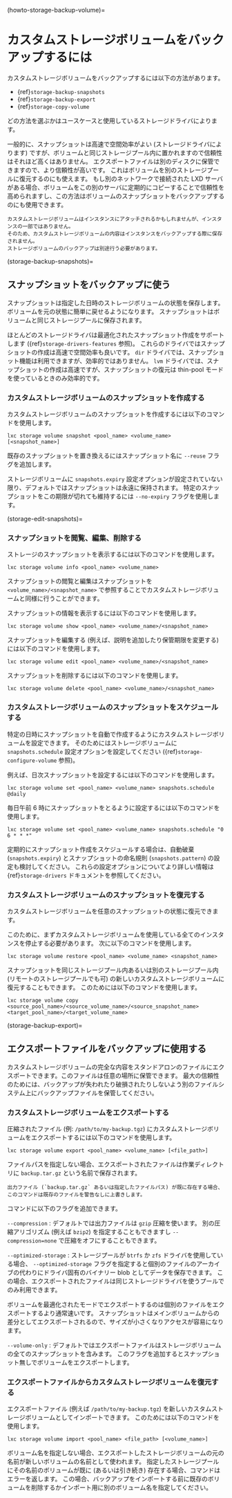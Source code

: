 (howto-storage-backup-volume)=
# カスタムストレージボリュームをバックアップするには

カスタムストレージボリュームをバックアップするには以下の方法があります。

- {ref}`storage-backup-snapshots`
- {ref}`storage-backup-export`
- {ref}`storage-copy-volume`

どの方法を選ぶかはユースケースと使用しているストレージドライバによります。

一般的に、スナップショットは高速で空間効率がよい (ストレージドライバによります) ですが、ボリュームと同じストレージプール内に置かれますので信頼性はそれほど高くはありません。
エクスポートファイルは別のディスクに保管できますので、より信頼性が高いです。
これはボリュームを別のストレージプールに復元するのにも使えます。
もし別のネットワークで接続された LXD サーバがある場合、ボリュームをこの別のサーバに定期的にコピーすることで信頼性を高められますし、この方法はボリュームのスナップショットをバックアップするのにも使用できます。

```{note}
カスタムストレージボリュームはインスタンスにアタッチされるかもしれませんが、インスタンスの一部ではありません。
そのため、カスタムストレージボリュームの内容はインスタンスをバックアップする際に保存されません。
ストレージボリュームのバックアップは別途行う必要があります。
```

(storage-backup-snapshots)=
## スナップショットをバックアップに使う

スナップショットは指定した日時のストレージボリュームの状態を保存します。ボリュームを元の状態に簡単に戻せるようになります。
スナップショットはボリュームと同じストレージプールに保存されます。

ほとんどのストレージドライバは最適化されたスナップショット作成をサポートします ({ref}`storage-drivers-features` 参照)。
これらのドライバではスナップショットの作成は高速で空間効率も良いです。
`dir` ドライバでは、スナップショット機能は利用できますが、効率的ではありません。
`lvm` ドライバでは、スナップショットの作成は高速ですが、スナップショットの復元は thin-pool モードを使っているときのみ効率的です。

### カスタムストレージボリュームのスナップショットを作成する

カスタムストレージボリュームのスナップショットを作成するには以下のコマンドを使用します。

    lxc storage volume snapshot <pool_name> <volume_name> [<snapshot_name>]

既存のスナップショットを置き換えるにはスナップショット名に `--reuse` フラグを追加します。

ストレージボリュームに `snapshots.expiry` 設定オプションが設定されていない限り、デフォルトではスナップショットは永遠に保持されます。
特定のスナップショットをこの期限が切れても維持するには `--no-expiry` フラグを使用します。

(storage-edit-snapshots)=
### スナップショットを閲覧、編集、削除する

ストレージのスナップショットを表示するには以下のコマンドを使用します。

    lxc storage volume info <pool_name> <volume_name>

スナップショットの閲覧と編集はスナップショットを `<volume_name>/<snapshot_name>` で参照することでカスタムストレージボリュームと同様に行うことができます。

スナップショットの情報を表示するには以下のコマンドを使用します。

    lxc storage volume show <pool_name> <volume_name>/<snapshot_name>

スナップショットを編集する (例えば、説明を追加したり保管期限を変更する) には以下のコマンドを使用します。

    lxc storage volume edit <pool_name> <volume_name>/<snapshot_name>

スナップショットを削除するには以下のコマンドを使用します。

    lxc storage volume delete <pool_name> <volume_name>/<snapshot_name>

### カスタムストレージボリュームのスナップショットをスケジュールする

特定の日時にスナップショットを自動で作成するようにカスタムストレージボリュームを設定できます。
そのためにはストレージボリュームに `snapshots.schedule` 設定オプションを設定してください ({ref}`storage-configure-volume` 参照)。

例えば、日次スナップショットを設定するには以下のコマンドを使用します。

    lxc storage volume set <pool_name> <volume_name> snapshots.schedule @daily

毎日午前 6 時にスナップショットをとるように設定するには以下のコマンドを使用します。

    lxc storage volume set <pool_name> <volume_name> snapshots.schedule "0 6 * * *"

定期的にスナップショット作成をスケジュールする場合は、自動破棄 (`snapshots.expiry`) とスナップショットの命名規則 (`snapshots.pattern`) の設定も検討してください。
これらの設定オプションについてより詳しい情報は {ref}`storage-drivers` ドキュメントを参照してください。

### カスタムストレージボリュームのスナップショットを復元する

カスタムストレージボリュームを任意のスナップショットの状態に復元できます。

このために、まずカスタムストレージボリュームを使用している全てのインスタンスを停止する必要があります。
次に以下のコマンドを使用します。

    lxc storage volume restore <pool_name> <volume_name> <snapshot_name>

スナップショットを同じストレージプール内あるいは別のストレージプール内 (リモートのストレージプールでも可) の新しいカスタムストレージボリュームに復元することもできます。
このためには以下のコマンドを使用します。

    lxc storage volume copy <source_pool_name>/<source_volume_name>/<source_snapshot_name> <target_pool_name>/<target_volume_name>

(storage-backup-export)=
## エクスポートファイルをバックアップに使用する

カスタムストレージボリュームの完全な内容をスタンドアロンのファイルにエクスポートできます。このファイルは任意の場所に保管できます。
最大の信頼性のためには、バックアップが失われたり破損されたりしないよう別のファイルシステム上にバックアップファイルを保管してください。

### カスタムストレージボリュームをエクスポートする

圧縮されたファイル (例: `/path/to/my-backup.tgz`) にカスタムストレージボリュームをエクスポートするには以下のコマンドを使用します。

    lxc storage volume export <pool_name> <volume_name> [<file_path>]

ファイルパスを指定しない場合、エクスポートされたファイルは作業ディレクトリに `backup.tar.gz` という名前で保存されます。

```{warning}
出力ファイル (`backup.tar.gz` あるいは指定したファイルパス) が既に存在する場合、このコマンドは既存のファイルを警告なしに上書きします。
```

コマンドに以下のフラグを追加できます。

`--compression`
: デフォルトでは出力ファイルは `gzip` 圧縮を使います。
  別の圧縮アリゴリズム (例えば `bzip2`) を指定することもできますし `--compression=none` で圧縮をオフにすることもできます。

`--optimized-storage`
: ストレージプールが `btrfs` か `zfs` ドライバを使用している場合、 `--optimized-storage` フラグを指定すると個別のファイルのアーカイブの代わりにドライバ固有のバイナリー blob としてデータを保存できます。
  この場合、エクスポートされたファイルは同じストレージドライバを使うプールでのみ利用できます。

  ボリュームを最適化されたモードでエクスポートするのは個別のファイルをエクスポートするより通常速いです。
  スナップショットはメインボリュームからの差分としてエクスポートされるので、サイズが小さくなりアクセスが容易になります。

`--volume-only`
: デフォルトではエクスポートファイルはストレージボリュームの全てのスナップショットを含みます。
  このフラグを追加するとスナップショット無しでボリュームをエクスポートします。

### エクスポートファイルからカスタムストレージボリュームを復元する

エクスポートファイル (例えば `/path/to/my-backup.tgz`) を新しいカスタムストレージボリュームとしてインポートできます。
このためには以下のコマンドを使用します。

    lxc storage volume import <pool_name> <file_path> [<volume_name>]

ボリューム名を指定しない場合、エクスポートしたストレージボリュームの元の名前が新しいボリュームの名前として使われます。
指定したストレージプールにその名前のボリュームが既に (あるいは引き続き) 存在する場合、コマンドはエラーを返します。
この場合、バックアップをインポートする前に既存のボリュームを削除するかインポート用に別のボリューム名を指定してください。
